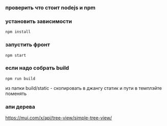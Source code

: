 ### проверить что стоит nodejs и npm

### установить зависимости 
```shell
npm install
```

### запустить фронт
```shell
npm start
```

### если надо собрать build
```shell
npm run build
```
из папки build/static - скопировать в джангу статик и 
пути в темплэйте поменять



### апи дерева
https://mui.com/x/api/tree-view/simple-tree-view/